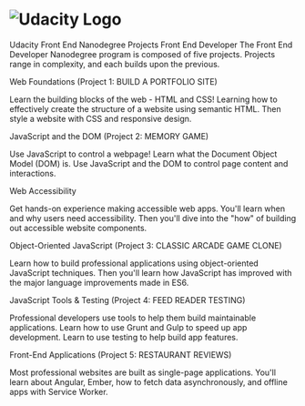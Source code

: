 #    ![Udacity Logo](https://github.com/y0lka/Udacity-Front-End-NanoDegree/blob/master/P1%20(Build%20a%20Portfolio%20Site)/img/Udacity_logo-421x500.png)  


Udacity Front End Nanodegree Projects
Front End Developer
The Front End Developer Nanodegree program is composed of five projects.  Projects range in complexity, and each builds upon the previous. 





Web Foundations (Project 1: BUILD A PORTFOLIO SITE)

Learn the building blocks of the web - HTML and CSS! Learning how to effectively create the structure of a website using semantic HTML. Then style a website with CSS and responsive design.




JavaScript and the DOM (Project 2: MEMORY GAME)

Use JavaScript to control a webpage! Learn what the Document Object Model (DOM) is. Use JavaScript and the DOM to control page content and interactions.




Web Accessibility

Get hands-on experience making accessible web apps. You'll learn when and why users need accessibility. Then you'll dive into the "how" of building out accessible website components.



Object-Oriented JavaScript (Project 3: CLASSIC ARCADE GAME CLONE)

Learn how to build professional applications using object-oriented JavaScript techniques. Then you'll learn how JavaScript has improved with the major language improvements made in ES6.




JavaScript Tools & Testing (Project 4: FEED READER TESTING)

Professional developers use tools to help them build maintainable applications. Learn how to use Grunt and Gulp to speed up app development. Learn to use testing to help build app features.




Front-End Applications (Project 5: RESTAURANT REVIEWS)

Most professional websites are built as single-page applications. You'll learn about Angular, Ember, how to fetch data asynchronously, and offline apps with Service Worker.


